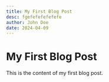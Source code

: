 ```yaml
---
title: My First Blog Post
desc: fgefefefefefefe
author: John Doe
date: 2024-04-09
---
```


# My First Blog Post

This is the content of my first blog post.